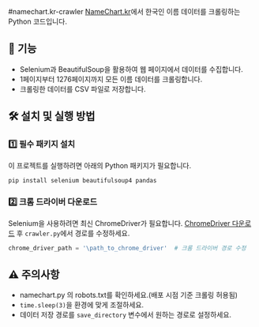 #namechart.kr-crawler
[NameChart.kr](https://www.namechart.kr/)에서 한국인 이름 데이터를 크롤링하는 Python 코드입니다.


## 📌 기능
- Selenium과 BeautifulSoup을 활용하여 웹 페이지에서 데이터를 수집합니다.
- 1페이지부터 1276페이지까지 모든 이름 데이터를 크롤링합니다.
- 크롤링한 데이터를 CSV 파일로 저장합니다.


## 🛠️ 설치 및 실행 방법

### 1️⃣ 필수 패키지 설치
이 프로젝트를 실행하려면 아래의 Python 패키지가 필요합니다.
```bash
pip install selenium beautifulsoup4 pandas
```

### 2️⃣ 크롬 드라이버 다운로드
Selenium을 사용하려면 최신 ChromeDriver가 필요합니다. [ChromeDriver 다운로드](https://sites.google.com/chromium.org/driver/) 후 `crawler.py`에서 경로를 수정하세요.
```python
chrome_driver_path = '\path_to_chrome_driver'  # 크롬 드라이버 경로 수정
```

## ⚠️ 주의사항
- namechart.py 의 robots.txt를 확인하세요.(배포 시점 기준 크롤링 허용됨)
- `time.sleep(3)`을 환경에 맞게 조절하세요.
- 데이터 저장 경로를 `save_directory` 변수에서 원하는 경로로 설정하세요.
